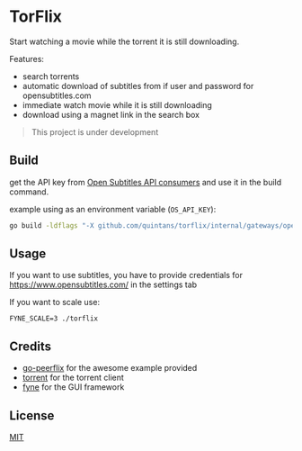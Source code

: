 # TorFlix
Start watching a movie while the torrent it is still downloading.

Features:
- search torrents
- automatic download of subtitles from if user and password for opensubtitles.com
- immediate watch movie while it is still downloading
- download using a magnet link in the search box

> This project is under development

## Build

get the API key from [Open Subtitles API consumers](https://www.opensubtitles.com/en/consumers) and use it in the build command. 

example using as an environment variable (`OS_API_KEY`):

```bash
go build -ldflags "-X github.com/quintans/torflix/internal/gateways/opensubtitles.apiKey=$OS_API_KEY" -o ./builds/ .
```

## Usage
If you want to use subtitles, you have to provide credentials for https://www.opensubtitles.com/ in the settings tab

If you want to scale use:
```dh
FYNE_SCALE=3 ./torflix
```

## Credits
- [go-peerflix](https://github.com/Sioro-Neoku/go-peerflix) for the awesome example provided
- [torrent](https://github.com/anacrolix/torrent) for the torrent client
- [fyne](https://fyne.io/) for the GUI framework

## License
[MIT](https://raw.githubusercontent.com/quintans/torflix/master/LICENSE)
